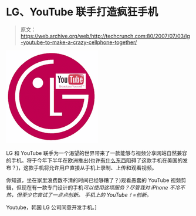 # LG、YouTube 联手打造疯狂手机

> 原文：<https://web.archive.org/web/http://techcrunch.com:80/2007/07/03/lg-youtube-to-make-a-crazy-cellphone-together/>

[![lgyoutube.jpg](img/4048701e1385e572f949ebdcfa9001d0.png)](https://web.archive.org/web/20150308042700/http://tctechcrunch2011.files.wordpress.com/2007/07/lgyoutube.jpg "lgyoutube.jpg")

LG 和 YouTube 联手为一个渴望的世界带来了一款能够与视频分享网站自然兼容的手机。将于今年下半年在欧洲推出(也许[有什么东西](https://web.archive.org/web/20150308042700/http://crunchgear.com/category/iphone/)阻碍了这款手机在美国的发布？)，这款手机将允许用户直接从手机上录制、上传和观看视频。

你知道，坐在家里浪费数不清的时间已经够糟了？)观看愚蠢的 YouTube 视频剪辑，但现在有一款专门设计的手机*可以使用这项服务？尽管我对 iPhone 不冷不热，但至少它尝试了一点点创新。
手机上的 YouTube！=创新。*

Youtube，韩国 LG 公司同意开发手机。]